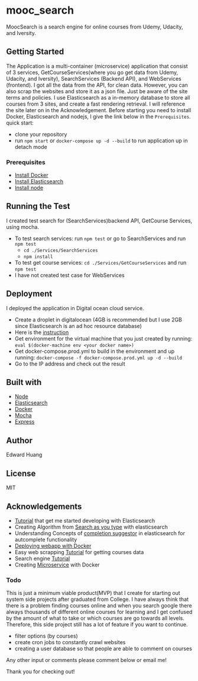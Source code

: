 # mooc_search
MoocSearch is a search engine for online courses from Udemy, Udacity, and Iversity.

## Getting Started
The Application is a multi-container (microservice) application that consist of 3 services, GetCourseServices(where you go get data from Udemy, Udacity, and Iversity), SearchServices (Backend API), and WebServices (frontend). I got all the data from the API, for clean data. However, you can also scrap the websites and store it as a json file. Just be aware of the site terms and policies. I use Elasticsearch as a in-memory database to store all courses from 3 sites, and create a fast rendering retrieval. I will reference the site later on in the Acknowledgement.
Before starting you need to install Docker, Elasticsearch and nodejs, I give the link below in the ```Prerequisites```.
quick start:
- clone your repository
- run ```npm start``` or ```docker-compose up -d --build``` to run application up in detach mode

### Prerequisites
- [Install Docker](https://www.docker.com/community-edition#/download)
- [Install Elasticsearch](https://www.elastic.co/guide/en/elasticsearch/reference/current/_installation.html)
- [Install node](https://nodejs.org/en/download/)

## Running the Test
I created test search for (SearchServices)backend API, GetCourse Services, using mocha.
- To test search services: run ```npm test``` or go to SearchServices and run ```npm test```
  - ```cd ./Services/SearchServices```
  - ```npm install```
- To test get course services: ```cd ./Services/GetCourseServices``` and run ```npm test```
- I have not created test case for WebServices

## Deployment
I deployed the application in Digital ocean cloud service.
- Create a droplet in digitalocean (4GB is recommended but I use 2GB since Elasticsearch is an ad hoc resource database)
- Here is the [instruction](https://docs.docker.com/machine/examples/ocean/#step-3-use-machine-to-create-the-droplet)
- Get environment for the virtual machine that you just created by running: ```eval $(docker-machine env <your docker name>)```
- Get docker-compose.prod.yml to build in the environment and up running: ```docker-compose -f docker-compose.prod.yml up -d --build ```
- Go to the IP address and check out the result

## Built with
- [Node](https://nodejs.org/en/download/)
- [Elasticsearch](https://www.elastic.co/guide/en/elasticsearch/reference/current/_installation.html)
- [Docker](https://www.docker.com/community-edition#/download)
- [Mocha](https://mochajs.org/)
- [Express](https://expressjs.com/)

## Author
Edward Huang

## License
MIT

## Acknowledgements
- [Tutorial](https://blog.patricktriest.com/text-search-docker-elasticsearch/) that get me started developing with Elasticsearch
- Creating Algorithm from [Search as you type](http://adnanahmed.info/blog/2017/01/28/elasticsearch-search-as-you-type/) with elasticsearch
- Understanding Concepts of [completion suggestor](https://www.elastic.co/blog/you-complete-me) in elasticsearch for autcomplete functionality
- [Deploying webapp with Docker](https://www.devteam.space/blog/how-to-deploy-a-web-app-with-docker-containers/)
- Easy web scrapping [Tutorial](https://blog.miguelgrinberg.com/post/easy-web-scraping-with-nodejs) for getting courses data
- Search engine [Tutorial](https://lifepacific.libguides.com/c.php?g=155121)
- Creating [Microservice](http://mherman.org/blog/2017/12/07/dockerizing-a-react-app/#.WrHtsZNuZ69) with Docker

### Todo
This is just a minimum viable product(MVP) that I create for starting out system side projects after graduated from College. I have always think that there is a problem finding courses online and when you search google there always thousands of different online courses for learning and I get confused by the amount of what to take or which courses are go towards all levels. Therefore, this side project still has a lot of feature if you want to continue.
- filter options (by courses)
- create cron jobs to constantly crawl websites
- creating a user database so that people are able to comment on courses

Any other input or comments please comment below or email me!

Thank you for checking out!
